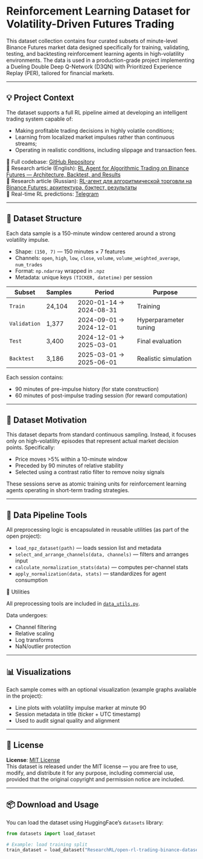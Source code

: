 # Reinforcement Learning Dataset for Volatility-Driven Futures Trading

This dataset collection contains four curated subsets of minute-level Binance Futures market data designed specifically for training, validating, testing, and backtesting reinforcement learning agents in high-volatility environments. The data is used in a production-grade project implementing a Dueling Double Deep Q-Network (D3QN) with Prioritized Experience Replay (PER), tailored for financial markets.

---

## 💡 Project Context

The dataset supports a full RL pipeline aimed at developing an intelligent trading system capable of:
- Making profitable trading decisions in highly volatile conditions;
- Learning from localized market impulses rather than continuous streams;
- Operating in realistic conditions, including slippage and transaction fees.

🔗 Full codebase: [GitHub Repository](https://github.com/YuriyKolesnikov/rl-trading-binance)  
📄 Research article (English): [RL Agent for Algorithmic Trading on Binance Futures — Architecture, Backtest, and Results](https://medium.com/@YuriKolesnikovAI/rl-agent-for-algorithmic-trading-on-binance-futures-architecture-backtest-and-results-63fc4662893d)  
📄 Research article (Russian): [RL-агент для алгоритмической торговли на Binance Futures: архитектура, бэктест, результаты](https://habr.com/ru/articles/934258/)  
🤖 Real-time RL predictions: [Telegram](https://t.me/binance_ai_agent)  

---

## 📁 Dataset Structure

Each data sample is a 150-minute window centered around a strong volatility impulse.

- Shape: `(150, 7)` — 150 minutes × 7 features
- Channels: `open`, `high`, `low`, `close`, `volume`, `volume_weighted_average`, `num_trades`
- Format: `np.ndarray` wrapped in `.npz`
- Metadata: unique keys `(TICKER, datetime)` per session

| Subset      | Samples | Period                    | Purpose                 |
|-------------|---------|---------------------------|-------------------------|
| `Train`     | 24,104  | 2020-01-14 → 2024-08-31   | Training                |
| `Validation`| 1,377 | 2024-09-01 → 2024-12-01   | Hyperparameter tuning   |
| `Test`      | 3,400   | 2024-12-01 → 2025-03-01   | Final evaluation        |
| `Backtest`  | 3,186   | 2025-03-01 → 2025-06-01   | Realistic simulation    |

Each session contains:
- 90 minutes of pre-impulse history (for state construction)
- 60 minutes of post-impulse trading session (for reward computation)

---

## 🧠 Dataset Motivation

This dataset departs from standard continuous sampling. Instead, it focuses only on high-volatility episodes that represent actual market decision points. Specifically:
- Price moves >5% within a 10-minute window
- Preceded by 90 minutes of relative stability
- Selected using a contrast ratio filter to remove noisy signals

These sessions serve as atomic training units for reinforcement learning agents operating in short-term trading strategies.

---

## 🧰 Data Pipeline Tools

All preprocessing logic is encapsulated in reusable utilities (as part of the open project):

- `load_npz_dataset(path)` — loads session list and metadata
- `select_and_arrange_channels(data, channels)` — filters and arranges input
- `calculate_normalization_stats(data)` — computes per-channel stats
- `apply_normalization(data, stats)` — standardizes for agent consumption

📂 Utilities

All preprocessing tools are included in [`data_utils.py`](./data_utils.py).

Data undergoes:
- Channel filtering
- Relative scaling
- Log transforms
- NaN/outlier protection

---

## 📊 Visualizations

Each sample comes with an optional visualization (example graphs available in the project):
- Line plots with volatility impulse marker at minute 90
- Session metadata in title (ticker + UTC timestamp)
- Used to audit signal quality and alignment

---

## 🔐 License

**License**: [MIT License](https://opensource.org/licenses/MIT)  
This dataset is released under the MIT license — you are free to use, modify, and distribute it for any purpose, including commercial use, provided that the original copyright and permission notice are included.

---

## 📦 Download and Usage

You can load the dataset using HuggingFace’s `datasets` library:

```python
from datasets import load_dataset

# Example: load training split
train_dataset = load_dataset("ResearchRL/open-rl-trading-binance-dataset", split="train_data")
